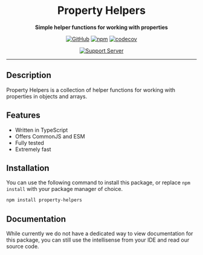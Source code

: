<div align="center">

# Property Helpers

**Simple helper functions for working with properties**

[![GitHub](https://img.shields.io/github/license/RealShadowNova/property-helpers)](https://github.com/RealShadowNova/property-helpersblob/main/LICENSE.md)
[![npm](https://img.shields.io/npm/v/property-helpers?color=crimson&logo=npm&style=flat-square)](https://www.npmjs.com/package/property-helpers)
[![codecov](https://codecov.io/gh/RealShadowNova/property-helpers/branch/main/graph/badge.svg)](https://codecov.io/gh/RealShadowNova/property-helpers)

[![Support Server](https://discord.com/api/guilds/554742955898961930/embed.png?style=banner2)](https://discord.gg/fERY6AenEv)

</div>

---

## Description

Property Helpers is a collection of helper functions for working with properties in objects and arrays.

## Features

- Written in TypeScript
- Offers CommonJS and ESM
- Fully tested
- Extremely fast

## Installation

You can use the following command to install this package, or replace `npm install` with your package manager of choice.

```sh
npm install property-helpers
```

## Documentation

While currently we do not have a dedicated way to view documentation for this package, you can still use the intellisense from your IDE and read our source code.
